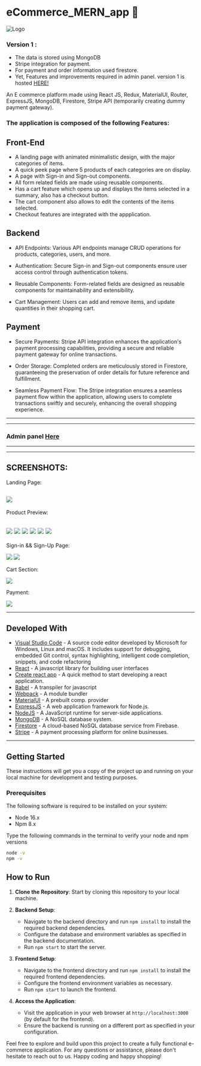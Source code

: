  # eCommerce_MERN_app :shopping_cart:
![Logo](/client/src/Logo.png)



### Version 1 :
* The data is stored using MongoDB
* Stripe integration for payment.
* For payment and order information used firestore.
* Yet, Features and improvements required in admin panel.
version 1 is hosted [HERE!](https://ecommerce-mern-app-henna.vercel.app/)

An E commerce platform made using React JS, Redux, MaterialUI, Router, ExpressJS, MongoDB, Firestore, Stripe API (temporarily creating dummy payment gateway).

###  The application is composed of the following Features:

## Front-End
* A landing page with animated minimalistic design, with the major categories of items.
* A quick peek page where 5 products of each categories are on display.
* A page with Sign-in and Sign-out components.
* All form related fields are made using reusable components.
* Has a cart feature which opens up and displays the items selected in a summary, also has a checkout button.
* The cart component also allows to edit the contents of the items selected.
* Checkout features are integrated with the appplication. 

## Backend
* API Endpoints: Various API endpoints manage CRUD operations for products, categories, users, and more.

* Authentication: Secure Sign-in and Sign-out components ensure user access control through authentication tokens.

* Reusable Components: Form-related fields are designed as reusable components for maintainability and extensibility.

* Cart Management: Users can add and remove items, and update quantities in their shopping cart.


## Payment

* Secure Payments: Stripe API integration enhances the application's payment processing capabilities, providing a secure and reliable payment gateway for online transactions.

* Order Storage: Completed orders are meticulously stored in Firestore, guaranteeing the preservation of order details for future reference and fulfillment.

* Seamless Payment Flow: The Stripe integration ensures a seamless payment flow within the application, allowing users to complete transactions swiftly and securely, enhancing the overall shopping experience.
---
---
### Admin panel  [Here](/admin/README.md)
---
---
**SCREENSHOTS:**
---

Landing Page:

![](/client/src/assets/home.png)
---
Product Preview:

![](/client/src/assets/product.png)
![](/client/src/assets/explore.png)
![](/client/src/assets/products.png)
![](/client/src/assets/footer.png)
![](/client/src/assets/login.png)
![](/client/src/assets/login.png)
---
Sign-in && Sign-Up Page:

![](/client/src/assets/login.png)
![](/client/src/assets/register.png)

Cart Section:

![](/client/src/assets/cart.png)

Payment: 

![](/client/src/assets/stripe.png)


---

## Developed With

* [Visual Studio Code](https://code.visualstudio.com/) - A source code editor developed by Microsoft for Windows, Linux and macOS. It includes support for debugging, embedded Git control, syntax highlighting, intelligent code completion, snippets, and code refactoring
* [React](https://reactjs.org/) - A javascript library for building user interfaces
* [Create react app](https://create-react-app.dev/) - A quick method to start developing a react application.
* [Babel](https://babeljs.io/) - A transpiler for javascript
* [Webpack](https://webpack.js.org/) - A module bundler
* [MaterialUI](https://mui.com/material-ui/) - A prebuilt comp. provider
* [ExpressJS](https://expressjs.com/) - A web application framework for Node.js.
* [NodeJS](https://nodejs.org/en) - A JavaScript runtime for server-side applications.
* [MongoDB](https://www.mongodb.com/atlas/database) - A NoSQL database system.
* [Firestore](https://firebase.google.com/) - A cloud-based NoSQL database service from Firebase.
* [Stripe](https://stripe.com/) - A payment processing platform for online businesses.

---


## Getting Started

These instructions will get you a copy of the project up and running on your local machine for development and testing purposes.

### Prerequisites

The following software is required to be installed on your system:

* Node 16.x
* Npm 8.x

Type the following commands in the terminal to verify your node and npm versions

```bash
node -v
npm -v
```

## How to Run

1. **Clone the Repository**: Start by cloning this repository to your local machine.

2. **Backend Setup**:
   - Navigate to the backend directory and run `npm install` to install the required backend dependencies.
   - Configure the database and environment variables as specified in the backend documentation.
   - Run `npm start` to start the server.

3. **Frontend Setup**:
   - Navigate to the frontend directory and run `npm install` to install the required frontend dependencies.
   - Configure the frontend environment variables as necessary.
   - Run `npm start` to launch the frontend.

4. **Access the Application**:
   - Visit the application in your web browser at `http://localhost:3000` (by default for the frontend).
   - Ensure the backend is running on a different port as specified in your configuration.

Feel free to explore and build upon this project to create a fully functional e-commerce application. For any questions or assistance, please don't hesitate to reach out to us. Happy coding and happy shopping!


